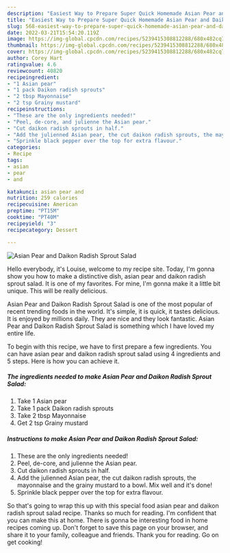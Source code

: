 ```yaml
---
description: "Easiest Way to Prepare Super Quick Homemade Asian Pear and Daikon Radish Sprout Salad"
title: "Easiest Way to Prepare Super Quick Homemade Asian Pear and Daikon Radish Sprout Salad"
slug: 568-easiest-way-to-prepare-super-quick-homemade-asian-pear-and-daikon-radish-sprout-salad
date: 2022-03-21T15:54:20.119Z
image: https://img-global.cpcdn.com/recipes/5239415308812288/680x482cq70/asian-pear-and-daikon-radish-sprout-salad-recipe-main-photo.jpg
thumbnail: https://img-global.cpcdn.com/recipes/5239415308812288/680x482cq70/asian-pear-and-daikon-radish-sprout-salad-recipe-main-photo.jpg
cover: https://img-global.cpcdn.com/recipes/5239415308812288/680x482cq70/asian-pear-and-daikon-radish-sprout-salad-recipe-main-photo.jpg
author: Corey Hart
ratingvalue: 4.6
reviewcount: 40820
recipeingredient:
- "1 Asian pear"
- "1 pack Daikon radish sprouts"
- "2 tbsp Mayonnaise"
- "2 tsp Grainy mustard"
recipeinstructions:
- "These are the only ingredients needed!"
- "Peel, de-core, and julienne the Asian pear."
- "Cut daikon radish sprouts in half."
- "Add the julienned Asian pear, the cut daikon radish sprouts, the mayonnaise and the grainy mustard to a bowl. Mix well and it&#39;s done!"
- "Sprinkle black pepper over the top for extra flavour."
categories:
- Recipe
tags:
- asian
- pear
- and

katakunci: asian pear and 
nutrition: 259 calories
recipecuisine: American
preptime: "PT15M"
cooktime: "PT40M"
recipeyield: "3"
recipecategory: Dessert

---
```



![Asian Pear and Daikon Radish Sprout Salad](https://img-global.cpcdn.com/recipes/5239415308812288/680x482cq70/asian-pear-and-daikon-radish-sprout-salad-recipe-main-photo.jpg)

Hello everybody, it's Louise, welcome to my recipe site. Today, I'm gonna show you how to make a distinctive dish, asian pear and daikon radish sprout salad. It is one of my favorites. For mine, I'm gonna make it a little bit unique. This will be really delicious.



Asian Pear and Daikon Radish Sprout Salad is one of the most popular of recent trending foods in the world. It's simple, it is quick, it tastes delicious. It is enjoyed by millions daily. They are nice and they look fantastic. Asian Pear and Daikon Radish Sprout Salad is something which I have loved my entire life.


To begin with this recipe, we have to first prepare a few ingredients. You can have asian pear and daikon radish sprout salad using 4 ingredients and 5 steps. Here is how you can achieve it.

<!--inarticleads1-->

##### The ingredients needed to make Asian Pear and Daikon Radish Sprout Salad:

1. Take 1 Asian pear
1. Take 1 pack Daikon radish sprouts
1. Take 2 tbsp Mayonnaise
1. Get 2 tsp Grainy mustard




<!--inarticleads2-->

##### Instructions to make Asian Pear and Daikon Radish Sprout Salad:

1. These are the only ingredients needed!
1. Peel, de-core, and julienne the Asian pear.
1. Cut daikon radish sprouts in half.
1. Add the julienned Asian pear, the cut daikon radish sprouts, the mayonnaise and the grainy mustard to a bowl. Mix well and it&#39;s done!
1. Sprinkle black pepper over the top for extra flavour.




So that's going to wrap this up with this special food asian pear and daikon radish sprout salad recipe. Thanks so much for reading. I'm confident that you can make this at home. There is gonna be interesting food in home recipes coming up. Don't forget to save this page on your browser, and share it to your family, colleague and friends. Thank you for reading. Go on get cooking!
